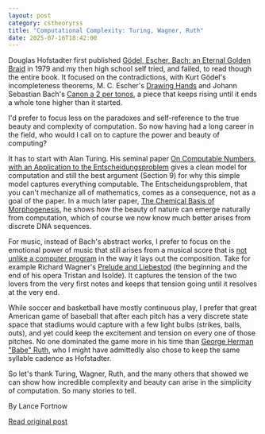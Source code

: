 ```yaml
---
layout: post
category: cstheoryrss
title: "Computational Complexity: Turing, Wagner, Ruth"
date: 2025-07-16T18:42:00
---
```


Douglas Hofstadter first published [Gödel, Escher, Bach: an Eternal Golden Braid](https://en.wikipedia.org/wiki/G%C3%B6del,_Escher,_Bach) in 1979 and my then high school self tried, and failed, to read though the entire book. It focused on the contradictions, with Kurt Gödel's incompleteness theorems, M. C. Escher's [Drawing Hands](https://en.wikipedia.org/wiki/Drawing_Hands) and Johann Sebastian Bach's [Canon a 2 per tonos](https://www.youtube.com/watch?v=eXXO2dN3P_w), a piece that keeps rising until it ends a whole tone higher than it started.

I'd prefer to focus less on the paradoxes and self-reference to the true beauty and complexity of computation. So now having had a long career in the field, who would I call on to capture the power and beauty of computing?

It has to start with Alan Turing. His seminal paper [On Computable Numbers, with an Application to the Entscheidungsproblem](https://doi.org/10.1112/plms/s2-42.1.230) gives a clean model for computation and still the best argument (Section 9) for why this simple model captures everything computable. The Entscheidungsproblem, that you can't mechanize all of mathematics, comes as a consequence, not as a goal of the paper. In a much later paper, [The Chemical Basis of Morphogenesis](https://doi.org/10.1098/rstb.1952.0012), he shows how the beauty of nature can emerge naturally from computation, which of course we now know much better arises from discrete DNA sequences.

For music, instead of Bach's abstract works, I prefer to focus on the emotional power of music that still arises from a musical score that is [not unlike a computer program](https://blog.computationalcomplexity.org/2016/11/music-theory-for-theorists.html) in the way it lays out the composition. Take for example Richard Wagner's [Prelude and Liebestod](https://www.youtube.com/watch?v=zZreeVzaOEo) (the beginning and the end of his opera Tristan and Isolde). It captures the tension of the two lovers from the very first notes and keeps that tension going until it resolves at the very end.

While soccer and basketball have mostly continuous play, I prefer that great American game of baseball that after each pitch has a very discrete state space that stadiums would capture with a few light bulbs (strikes, balls, outs), and yet could keep the excitement and tension on every one of those pitches. No one dominated the game more in his time than [George Herman "Babe" Ruth](https://en.wikipedia.org/wiki/Babe_Ruth), who I might have admittedly also chose to keep the same syllable cadence as Hofstadter.

So let's thank Turing, Wagner, Ruth, and the many others that showed we can show how incredible complexity and beauty can arise in the simplicity of computation. So many stories to tell.

By Lance Fortnow

[Read original post](https://blog.computationalcomplexity.org/2025/07/turing-wagner-ruth.html)
